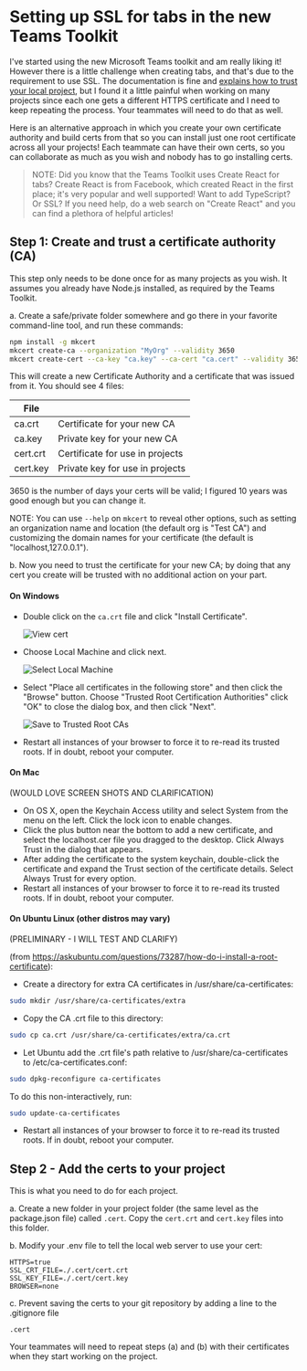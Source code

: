 # Setting up SSL for tabs in the new Teams Toolkit

I've started using the new Microsoft Teams toolkit and am really liking it! However there is a little challenge when creating tabs, and that's due to the requirement to use SSL. The documentation is fine and [explains how to trust your local project](https://docs.microsoft.com/microsoftteams/platform/toolkit/visual-studio-code-overview?WT.mc_id=m365-blog-rogerman#add-a-trusted-certificate-for-localhost), but I found it a little painful when working on many projects since each one gets a different HTTPS certificate and I need to keep repeating the process. Your teammates will need to do that as well.

Here is an alternative approach in which you create your own certificate authority and build certs from that so you can install just one root certificate across all your projects! Each teammate can have their own certs, so you can collaborate as much as you wish and nobody has to go installing certs.

> NOTE: Did you know that the Teams Toolkit uses Create React for tabs? Create React is from Facebook, which created React in the first place; it's very popular and well supported! Want to add TypeScript? Or SSL? If you need help, do a web search on "Create React" and you can find a plethora of helpful articles!

## Step 1: Create and trust a certificate authority (CA)

This step only needs to be done once for as many projects as you wish. It assumes you already have Node.js installed, as required by the Teams Toolkit.

a. Create a safe/private folder somewhere and go there in your favorite command-line tool, and run these commands:

~~~bash
npm install -g mkcert
mkcert create-ca --organization "MyOrg" --validity 3650
mkcert create-cert --ca-key "ca.key" --ca-cert "ca.cert" --validity 3650
~~~

This will create a new Certificate Authority and a certificate that was issued from it. You should see 4 files:

| File | |
|---|---|
| ca.crt | Certificate for your new CA |
| ca.key | Private key for your new CA |
| cert.crt | Certificate for use in projects |
| cert.key | Private key for use in projects |

3650 is the number of days your certs will be valid; I figured 10 years was good enough but you can change it.

NOTE: You can use `--help` on `mkcert` to reveal other options, such as setting an organization name and location (the default org is "Test CA") and customizing the domain names for your certificate (the default is "localhost,127.0.0.1").

b. Now you need to trust the certificate for your new CA; by doing that any cert you create will be trusted with no additional action on your part.

#### On Windows

 * Double click on the `ca.crt` file and click "Install Certificate".

   ![View cert](SSL-01.png)

 * Choose Local Machine and click next.

   ![Select Local Machine](SSL-02.png)

 * Select "Place all certificates in the following store" and then click the "Browse" button. Choose "Trusted Root Certification Authorities" click "OK" to close the dialog box, and then click "Next".

   ![Save to Trusted Root CAs](SSL-03.png)

 * Restart all instances of your browser to force it to re-read its trusted roots. If in doubt, reboot your computer.

#### On Mac

(WOULD LOVE SCREEN SHOTS AND CLARIFICATION)

 * On OS X, open the Keychain Access utility and select System from the menu on the left. Click the lock icon to enable changes.
 * Click the plus button near the bottom to add a new certificate, and select the localhost.cer file you dragged to the desktop. Click Always Trust in the dialog that appears.
 * After adding the certificate to the system keychain, double-click the certificate and expand the Trust section of the certificate details. Select Always Trust for every option.
 * Restart all instances of your browser to force it to re-read its trusted roots. If in doubt, reboot your computer.

#### On Ubuntu Linux (other distros may vary)

(PRELIMINARY - I WILL TEST AND CLARIFY)

(from https://askubuntu.com/questions/73287/how-do-i-install-a-root-certificate):

* Create a directory for extra CA certificates in /usr/share/ca-certificates:

~~~bash
sudo mkdir /usr/share/ca-certificates/extra
~~~

* Copy the CA .crt file to this directory:

~~~bash
sudo cp ca.crt /usr/share/ca-certificates/extra/ca.crt
~~~

 * Let Ubuntu add the .crt file's path relative to /usr/share/ca-certificates to /etc/ca-certificates.conf:

~~~bash
sudo dpkg-reconfigure ca-certificates
~~~

To do this non-interactively, run:

~~~bash
sudo update-ca-certificates
~~~

 * Restart all instances of your browser to force it to re-read its trusted roots. If in doubt, reboot your computer.

## Step 2 - Add the certs to your project

This is what you need to do for each project.

a. Create a new folder in your project folder (the same level as the package.json file) called `.cert`. Copy the `cert.crt` and `cert.key` files into this folder.

b. Modify your .env file to tell the local web server to use your cert:

~~~text
HTTPS=true
SSL_CRT_FILE=./.cert/cert.crt
SSL_KEY_FILE=./.cert/cert.key
BROWSER=none
~~~

c. Prevent saving the certs to your git repository by adding a line to the .gitignore file

~~~text
.cert
~~~

Your teammates will need to repeat steps (a) and (b) with their certificates when they start working on the project.


